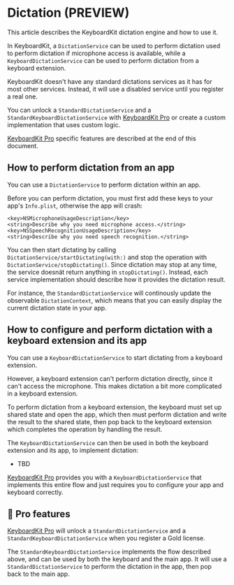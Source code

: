 # Dictation (PREVIEW)

This article describes the KeyboardKit dictation engine and how to use it.

In KeyboardKit, a ``DictationService`` can be used to perform dictation used to perform dictation if microphone access is available, while a ``KeyboardDictationService`` can be used to perform dictation from a keyboard extension.

KeyboardKit doesn't have any standard dictations services as it has for most other services. Instead, it will use a disabled service until you register a real one.

You can unlock a ``StandardDictationService`` and a ``StandardKeyboardDictationService`` with [KeyboardKit Pro][Pro] or create a custom implementation that uses custom logic.

[KeyboardKit Pro][Pro] specific features are described at the end of this document.



## How to perform dictation from an app

You can use a ``DictationService`` to perform dictation within an app.

Before you can perform dictation, you must first add these keys to your app's `Info.plist`, otherwise the app will crash:

```
<key>NSMicrophoneUsageDescription</key>
<string>Describe why you need microphone access.</string>
<key>NSSpeechRecognitionUsageDescription</key>
<string>Describe why you need speech recognition.</string>
```

You can then start dictating by calling ``DictationService/startDictating(with:)`` and stop the operation with ``DictationService/stopDictating()``. Since dictation may stop at any time, the service doesnät return anything in ``stopDictating()``. Instead, each service implementation should describe how it provides the dictation result.

For instance, the ``StandardDictationService`` will continously update the observable ``DictationContext``, which means that you can easily display the current dictation state in your app.



## How to configure and perform dictation with a keyboard extension and its app

You can use a ``KeyboardDictationService`` to start dictating from a keyboard extension.

However, a keyboard extension can't perform dictation directly, since it can't access the microphone. This makes dictation a bit more complicated in a keyboard extension.

To perform dictation from a keyboard extension, the keyboard must set up shared state and open the app, which then must perform dictation and write the result to the shared state, then pop back to the keyboard extension which completes the operation by handling the result.

The ``KeyboardDictationService`` can then be used in both the keyboard extension and its app, to implement dictation:

* TBD

[KeyboardKit Pro][Pro] provides you with a ``KeyboardDictationService`` that implements this entire flow and just requires you to configure your app and keyboard correctly.



## 👑 Pro features

[KeyboardKit Pro][Pro] will unlock a ``StandardDictationService`` and a ``StandardKeyboardDictationService`` when you register a Gold license.

The ``StandardKeyboardDictationService`` implements the flow described above, and can be used by both the keyboard and the main app. It will use a ``StandardDictationService`` to perform the dictation in the app, then pop back to the main app. 



[Pro]: https://github.com/KeyboardKit/KeyboardKitPro

